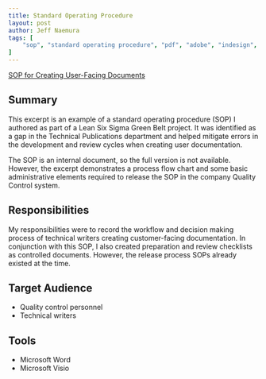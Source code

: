 ```yaml
---
title: Standard Operating Procedure
layout: post
author: Jeff Naemura
tags: [
    "sop", "standard operating procedure", "pdf", "adobe", "indesign", "microsoft", "visio", "word"
]
---
```


[SOP for Creating User-Facing Documents](images/om_creation_process_redacted.pdf)

## Summary

This excerpt is an example of a standard operating procedure (SOP) I authored as part of a Lean Six Sigma Green Belt project. It was identified as a gap in the Technical Publications department and helped mitigate errors in the development and review cycles when creating user documentation.

The SOP is an internal document, so the full version is not available. However, the excerpt demonstrates a process flow chart and some basic administrative elements required to release the SOP in the company Quality Control system.

## Responsibilities

My responsibilities were to record the workflow and decision making process of technical writers creating customer-facing documentation. In conjunction with this SOP, I also created preparation and review checklists as controlled documents. However, the release process SOPs already existed at the time.

## Target Audience

* Quality control personnel
* Technical writers

## Tools

* Microsoft Word
* Microsoft Visio
